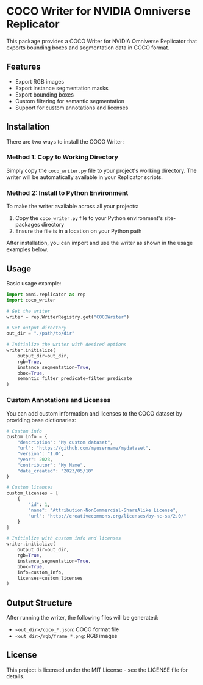 # COCO Writer for NVIDIA Omniverse Replicator

This package provides a COCO Writer for NVIDIA Omniverse Replicator that exports bounding boxes and segmentation data in COCO format.

## Features

- Export RGB images
- Export instance segmentation masks
- Export bounding boxes
- Custom filtering for semantic segmentation
- Support for custom annotations and licenses

## Installation

There are two ways to install the COCO Writer:

### Method 1: Copy to Working Directory

Simply copy the `coco_writer.py` file to your project's working directory. The writer will be automatically available in your Replicator scripts.

### Method 2: Install to Python Environment

To make the writer available across all your projects:

1. Copy the `coco_writer.py` file to your Python environment's site-packages directory
2. Ensure the file is in a location on your Python path

After installation, you can import and use the writer as shown in the usage examples below.

## Usage

Basic usage example:

```python
import omni.replicator as rep
import coco_writer

# Get the writer
writer = rep.WriterRegistry.get("COCOWriter")

# Set output directory
out_dir = "./path/to/dir"

# Initialize the writer with desired options
writer.initialize(
    output_dir=out_dir,
    rgb=True,
    instance_segmentation=True,
    bbox=True,
    semantic_filter_predicate=filter_predicate
)

```

### Custom Annotations and Licenses

You can add custom information and licenses to the COCO dataset by providing base dictionaries:

```python
# Custom info
custom_info = {
    "description": "My custom dataset",
    "url": "https://github.com/myusername/mydataset",
    "version": "1.0",
    "year": 2023,
    "contributor": "My Name",
    "date_created": "2023/05/10"
}

# Custom licenses
custom_licenses = [
    {
        "id": 1,
        "name": "Attribution-NonCommercial-ShareAlike License",
        "url": "http://creativecommons.org/licenses/by-nc-sa/2.0/"
    }
]

# Initialize with custom info and licenses
writer.initialize(
    output_dir=out_dir,
    rgb=True,
    instance_segmentation=True,
    bbox=True,
    info=custom_info,
    licenses=custom_licenses
)
```

## Output Structure

After running the writer, the following files will be generated:

- `<out_dir>/coco_*.json`: COCO format file
- `<out_dir>/rgb/frame_*.png`: RGB images

## License

This project is licensed under the MIT License - see the LICENSE file for details.